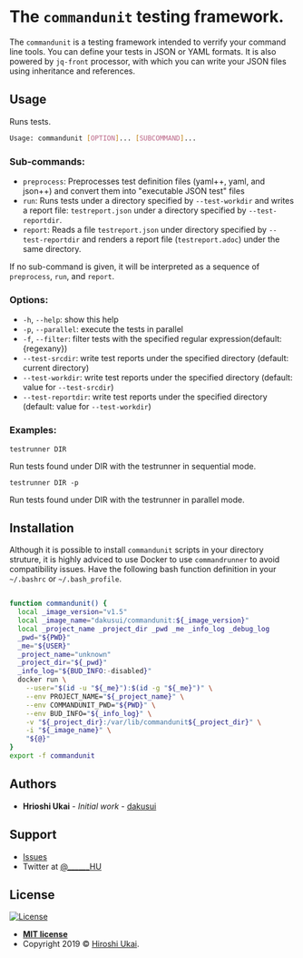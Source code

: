 # The `commandunit` testing framework.

The `commandunit` is a testing framework intended to verrify your command line tools.
You can define your tests in JSON or YAML formats.
It is also powered by `jq-front` processor, with which you can write your JSON files using inheritance and references.

## Usage

Runs tests.

```bash
Usage: commandunit [OPTION]... [SUBCOMMAND]...
```

### Sub-commands:

* `preprocess`:
Preprocesses test definition files (yaml++, yaml, and json++) and convert them into "executable JSON test" files
* `run`:
Runs tests under a directory specified by `--test-workdir` and writes a report file: `testreport.json` under a directory specified by `--test-reportdir`.
* `report`:
Reads a file `testreport.json` under directory specified by `--test-reportdir` and renders a report file (`testreport.adoc`) under the same directory.

If no sub-command is given, it will be interpreted as a sequence of `preprocess`, `run`, and `report`.

### Options:

* `-h`, `--help`: show this help
* `-p`, `--parallel`: execute the tests in parallel
* `-f`, `--filter`: filter tests with the specified regular expression(default:{regexany})
* `--test-srcdir`: write test reports under the specified directory (default: current directory)
* `--test-workdir`: write test reports under the specified directory (default: value for `--test-srcdir`)
* `--test-reportdir`: write test reports under the specified directory (default: value for `--test-workdir`)

### Examples:

`testrunner DIR`

Run tests found under DIR with the testrunner in sequential mode.

`testrunner DIR -p`

Run tests found under DIR with the testrunner in parallel mode.

## Installation

Although it is possible to install `commandunit` scripts in your directory struture, it is highly adviced to use Docker to use `commandrunner` to avoid compatibility issues.
Have the following bash function definition in your `~/.bashrc` or `~/.bash_profile`.

```bash

function commandunit() {
  local _image_version="v1.5"
  local _image_name="dakusui/commandunit:${_image_version}"
  local _project_name _project_dir _pwd _me _info_log _debug_log
  _pwd="${PWD}"
  _me="${USER}"
  _project_name="unknown"
  _project_dir="${_pwd}"
  _info_log="${BUD_INFO:-disabled}"
  docker run \
    --user="$(id -u "${_me}"):$(id -g "${_me}")" \
    --env PROJECT_NAME="${_project_name}" \
    --env COMMANDUNIT_PWD="${PWD}" \
    --env BUD_INFO="${_info_log}" \
    -v "${_project_dir}:/var/lib/commandunit${_project_dir}" \
    -i "${_image_name}" \
    "${@}"
}
export -f commandunit
```

## Authors

* **Hrioshi Ukai** - *Initial work* - <a href="https://github.com/dakusui">dakusui</a>

## Support

* <a href="https://github.com/dakusui/commandunit/issues">Issues</a>
* Twitter at <a href="http://twitter.com/\______HU">@\______HU</a>

## License

[![License](http://img.shields.io/:license-mit-blue.svg?style=flat-square)](http://badges.mit-license.org)

- **[MIT license](http://opensource.org/licenses/mit-license.php)**
- Copyright 2019 © <a href="https://github.com/dakusui" target="_blank">Hiroshi Ukai</a>.
